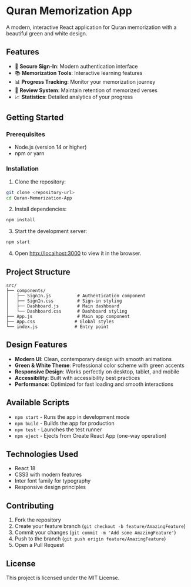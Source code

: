 # Quran Memorization App

A modern, interactive React application for Quran memorization with a beautiful green and white design.

## Features

- 🔐 **Secure Sign-In**: Modern authentication interface
- 📚 **Memorization Tools**: Interactive learning features
- 📊 **Progress Tracking**: Monitor your memorization journey
- 🔄 **Review System**: Maintain retention of memorized verses
- 📈 **Statistics**: Detailed analytics of your progress

## Getting Started

### Prerequisites

- Node.js (version 14 or higher)
- npm or yarn

### Installation

1. Clone the repository:
```bash
git clone <repository-url>
cd Quran-Memorization-App
```

2. Install dependencies:
```bash
npm install
```

3. Start the development server:
```bash
npm start
```

4. Open [http://localhost:3000](http://localhost:3000) to view it in the browser.

## Project Structure

```
src/
├── components/
│   ├── SignIn.js          # Authentication component
│   ├── SignIn.css         # Sign-in styling
│   ├── Dashboard.js       # Main dashboard
│   └── Dashboard.css      # Dashboard styling
├── App.js                 # Main app component
├── App.css               # Global styles
└── index.js              # Entry point
```

## Design Features

- **Modern UI**: Clean, contemporary design with smooth animations
- **Green & White Theme**: Professional color scheme with green accents
- **Responsive Design**: Works perfectly on desktop, tablet, and mobile
- **Accessibility**: Built with accessibility best practices
- **Performance**: Optimized for fast loading and smooth interactions

## Available Scripts

- `npm start` - Runs the app in development mode
- `npm build` - Builds the app for production
- `npm test` - Launches the test runner
- `npm eject` - Ejects from Create React App (one-way operation)

## Technologies Used

- React 18
- CSS3 with modern features
- Inter font family for typography
- Responsive design principles

## Contributing

1. Fork the repository
2. Create your feature branch (`git checkout -b feature/AmazingFeature`)
3. Commit your changes (`git commit -m 'Add some AmazingFeature'`)
4. Push to the branch (`git push origin feature/AmazingFeature`)
5. Open a Pull Request

## License

This project is licensed under the MIT License.

